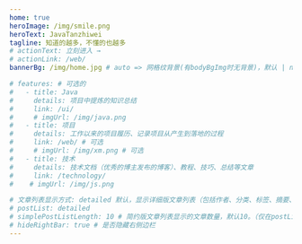 ```yaml
---
home: true
heroImage: /img/smile.png
heroText: JavaTanzhiwei
tagline: 知道的越多，不懂的也越多
# actionText: 立刻进入 →
# actionLink: /web/
bannerBg: /img/home.jpg # auto => 网格纹背景(有bodyBgImg时无背景)，默认 | none => 无 | '大图地址' | background: 自定义背景样式       提示：如发现文本颜色不适应你的背景时可以到palette.styl修改$bannerTextColor变量

# features: # 可选的
#   - title: Java
#     details: 项目中提炼的知识总结
#     link: /ui/
#     # imgUrl: /img/java.png
#   - title: 项目
#     details: 工作以来的项目履历、记录项目从产生到落地的过程
#     link: /web/ # 可选
#     # imgUrl: /img/xm.png # 可选
#   - title: 技术
#     details: 技术文档（优秀的博主发布的博客）、教程、技巧、总结等文章
#     link: /technology/
#    # imgUrl: /img/js.png

# 文章列表显示方式: detailed 默认，显示详细版文章列表（包括作者、分类、标签、摘要、分页等）| simple => 显示简约版文章列表（仅标题和日期）| none 不显示文章列表
# postList: detailed
# simplePostListLength: 10 # 简约版文章列表显示的文章数量，默认10。（仅在postList设置为simple时生效）
# hideRightBar: true # 是否隐藏右侧边栏
---
```

